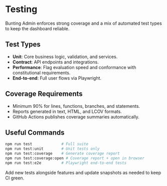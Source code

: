 # Testing

Bunting Admin enforces strong coverage and a mix of automated test types to keep the dashboard reliable.

## Test Types

- **Unit**: Core business logic, validation, and services.
- **Contract**: API endpoints and integrations.
- **Performance**: Flag evaluation speed and conformance with constitutional requirements.
- **End-to-end**: Full user flows via Playwright.

## Coverage Requirements

- Minimum 90% for lines, functions, branches, and statements.
- Reports generated in text, HTML, and LCOV formats.
- GitHub Actions publishes coverage summaries automatically.

## Useful Commands

```bash
npm run test             # Full suite
npm run test:unit        # Unit tests only
npm run test:coverage    # Generate coverage report
npm run test:coverage:open # Coverage report + open in browser
npm run test:e2e         # Playwright end-to-end tests
```

Add new tests alongside features and update snapshots as needed to keep CI green.
